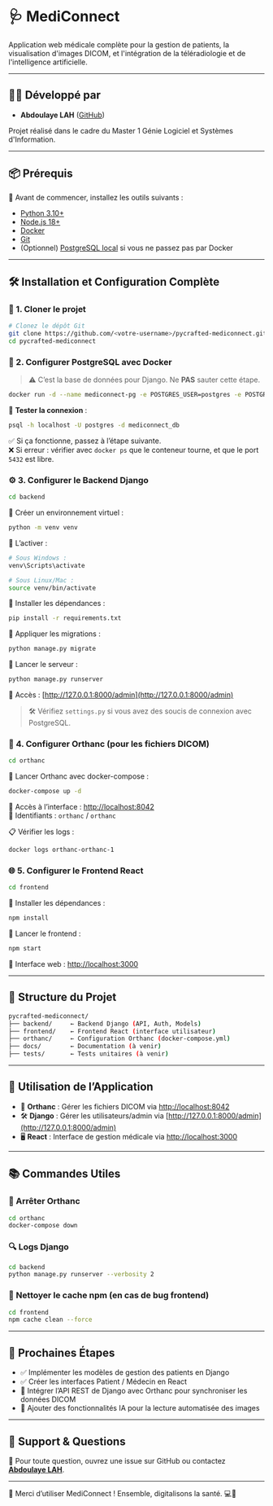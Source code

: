 # 🩺 MediConnect

Application web médicale complète pour la gestion de patients, la visualisation d'images DICOM, et l'intégration de la téléradiologie et de l'intelligence artificielle.

---

## 👨‍💻 Développé par
- **Abdoulaye LAH** ([GitHub](https://github.com/layelah))

Projet réalisé dans le cadre du Master 1 Génie Logiciel et Systèmes d'Information.

---

## 📦 Prérequis

🔧 Avant de commencer, installez les outils suivants :

- [Python 3.10+](https://www.python.org/downloads/)
- [Node.js 18+](https://nodejs.org/en)
- [Docker](https://www.docker.com/products/docker-desktop/)
- [Git](https://git-scm.com/downloads)
- (Optionnel) [PostgreSQL local](https://www.postgresql.org/download/) si vous ne passez pas par Docker

---

## 🛠️ Installation et Configuration Complète

### 🧾 1. Cloner le projet

```bash
# Clonez le dépôt Git
git clone https://github.com/<votre-username>/pycrafted-mediconnect.git
cd pycrafted-mediconnect
```

### 🐘 2. Configurer PostgreSQL avec Docker

> ⚠️ C’est la base de données pour Django. Ne **PAS** sauter cette étape.

```bash
docker run -d --name mediconnect-pg -e POSTGRES_USER=postgres -e POSTGRES_PASSWORD=postgres -e POSTGRES_DB=mediconnect_db -p 5432:5432 postgres
```

🧪 **Tester la connexion** :

```bash
psql -h localhost -U postgres -d mediconnect_db
```

✅ Si ça fonctionne, passez à l’étape suivante.  
❌ Si erreur : vérifier avec `docker ps` que le conteneur tourne, et que le port `5432` est libre.

### ⚙️ 3. Configurer le Backend Django

```bash
cd backend
```

🔹 Créer un environnement virtuel :

```bash
python -m venv venv
```

🔹 L’activer :

```bash
# Sous Windows :
venv\Scripts\activate

# Sous Linux/Mac :
source venv/bin/activate
```

🔹 Installer les dépendances :

```bash
pip install -r requirements.txt
```

🔹 Appliquer les migrations :

```bash
python manage.py migrate
```

🔹 Lancer le serveur :

```bash
python manage.py runserver
```

🔗 Accès : [http://127.0.0.1:8000/admin](http://127.0.0.1:8000/admin)

> 🛠️ Vérifiez `settings.py` si vous avez des soucis de connexion avec PostgreSQL.

### 🩻 4. Configurer Orthanc (pour les fichiers DICOM)

```bash
cd orthanc
```

🔹 Lancer Orthanc avec docker-compose :

```bash
docker-compose up -d
```

🔗 Accès à l’interface : [http://localhost:8042](http://localhost:8042)  
🔐 Identifiants : `orthanc` / `orthanc`

📋 Vérifier les logs :

```bash
docker logs orthanc-orthanc-1
```

### 🌐 5. Configurer le Frontend React

```bash
cd frontend
```

🔹 Installer les dépendances :

```bash
npm install
```

🔹 Lancer le frontend :

```bash
npm start
```

🔗 Interface web : [http://localhost:3000](http://localhost:3000)

---

## 🧾 Structure du Projet

```bash
pycrafted-mediconnect/
├── backend/     ← Backend Django (API, Auth, Models)
├── frontend/    ← Frontend React (interface utilisateur)
├── orthanc/     ← Configuration Orthanc (docker-compose.yml)
├── docs/        ← Documentation (à venir)
├── tests/       ← Tests unitaires (à venir)
```

---

## 🧪 Utilisation de l’Application

- 📁 **Orthanc** : Gérer les fichiers DICOM via [http://localhost:8042](http://localhost:8042)
- 🛠️ **Django** : Gérer les utilisateurs/admin via [http://127.0.0.1:8000/admin](http://127.0.0.1:8000/admin)
- 🖥️ **React** : Interface de gestion médicale via [http://localhost:3000](http://localhost:3000)

---

## 📚 Commandes Utiles

### 🛑 Arrêter Orthanc

```bash
cd orthanc
docker-compose down
```

### 🔍 Logs Django

```bash
cd backend
python manage.py runserver --verbosity 2
```

### 🧹 Nettoyer le cache npm (en cas de bug frontend)

```bash
cd frontend
npm cache clean --force
```

---

## 🔮 Prochaines Étapes

- ✅ Implémenter les modèles de gestion des patients en Django
- ✅ Créer les interfaces Patient / Médecin en React
- 🔄 Intégrer l’API REST de Django avec Orthanc pour synchroniser les données DICOM
- 🧠 Ajouter des fonctionnalités IA pour la lecture automatisée des images

---

## 🙋 Support & Questions

📩 Pour toute question, ouvrez une issue sur GitHub ou contactez **[Abdoulaye LAH](https://github.com/layelah)**.

---

🧠 Merci d’utiliser MediConnect ! Ensemble, digitalisons la santé. 💻🧬

